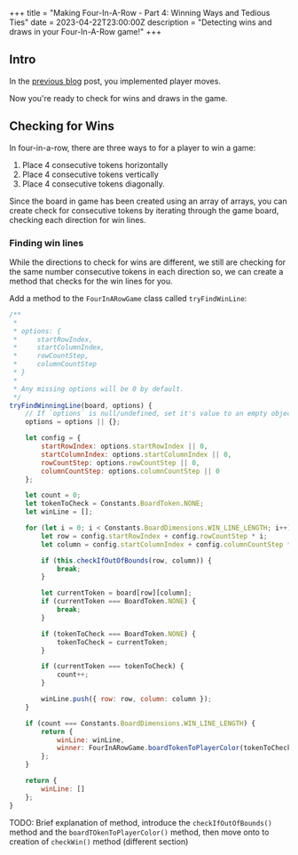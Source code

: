 +++
title = "Making Four-In-A-Row - Part 4: Winning Ways and Tedious Ties"
date = 2023-04-22T23:00:00Z
description = "Detecting wins and draws in your Four-In-A-Row game!"
+++

## Intro

In the [previous blog](@/blog/making-four-in-a-row-part-3.md) post, you implemented player moves.

Now you're ready to check for wins and draws in the game.

## Checking for Wins

In four-in-a-row, there are three ways to for a player to win a game:

1. Place 4 consecutive tokens horizontally
2. Place 4 consecutive tokens vertically
3. Place 4 consecutive tokens diagonally.

Since the board in game has been created using an array of arrays, you can create check for consecutive tokens by iterating through the game board, checking each direction for win lines.

### Finding win lines

While the directions to check for wins are different, we still are checking for the same number consecutive tokens in each direction so, we can create a method that checks for the win lines for you.

Add a method to the `FourInARowGame` class called `tryFindWinLine`:

```js
/**
 *
 * options: {
 *     startRowIndex,
 *     startColumnIndex,
 *     rowCountStep,
 *     columnCountStep
 * }
 *
 * Any missing options will be 0 by default.
 */
tryFindWinningLine(board, options) {
    // If `options` is null/undefined, set it's value to an empty object.
    options = options || {};

    let config = {
        startRowIndex: options.startRowIndex || 0,
        startColumnIndex: options.startColumnIndex || 0,
        rowCountStep: options.rowCountStep || 0,
        columnCountStep: options.columnCountStep || 0
    };

    let count = 0;
    let tokenToCheck = Constants.BoardToken.NONE;
    let winLine = [];

    for (let i = 0; i < Constants.BoardDimensions.WIN_LINE_LENGTH; i++) {
        let row = config.startRowIndex + config.rowCountStep * i;
        let column = config.startColumnIndex + config.columnCountStep * i;

        if (this.checkIfOutOfBounds(row, column)) {
            break;
        }

        let currentToken = board[row][column];
        if (currentToken === BoardToken.NONE) {
            break;
        }

        if (tokenToCheck === BoardToken.NONE) {
            tokenToCheck = currentToken;
        }

        if (currentToken === tokenToCheck) {
            count++;
        }

        winLine.push({ row: row, column: column });
    }

    if (count === Constants.BoardDimensions.WIN_LINE_LENGTH) {
        return {
            winLine: winLine,
            winner: FourInARowGame.boardTokenToPlayerColor(tokenToCheck),
        };
    }

    return {
        winLine: []
    };
}
```

TODO: Brief explanation of method, introduce the `checkIfOutOfBounds()` method and the `boardTOkenToPlayerColor()` method, then move onto to creation of `checkWin()` method (different section)
